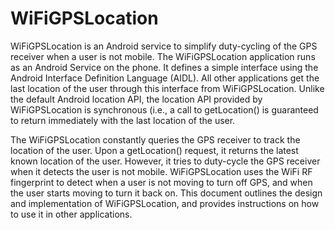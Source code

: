 WiFiGPSLocation
===============

WiFiGPSLocation is an Android service to simplify duty-cycling of the
GPS receiver when a user is not mobile. The WiFiGPSLocation
application runs as an Android Service on the phone. It defines a
simple interface using the Android Interface Definition Language
(AIDL). All other applications get the last location of the user
through this interface from WiFiGPSLocation. Unlike the default
Android location API, the location API provided by WiFiGPSLocation is
synchronous (i.e., a call to getLocation() is guaranteed to return
immediately with the last location of the user.

The WiFiGPSLocation constantly queries the GPS receiver to track the
location of the user. Upon a getLocation() request, it returns the
latest known location of the user. However, it tries to duty-cycle the
GPS receiver when it detects the user is not mobile. WiFiGPSLocation
uses the WiFi RF fingerprint to detect when a user is not moving to
turn off GPS, and when the user starts moving to turn it back on. This
document outlines the design and implementation of WiFiGPSLocation,
and provides instructions on how to use it in other applications.